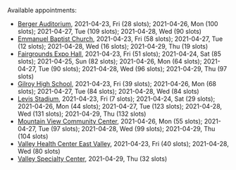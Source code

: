 Available appointments:

* [Berger Auditorium](https://schedulecare.sccgov.org/mychartprd/SignupAndSchedule/EmbeddedSchedule?id=132694&vt=1277&dept=101064003), 2021-04-23, Fri (28 slots); 2021-04-26, Mon (100 slots); 2021-04-27, Tue (109 slots); 2021-04-28, Wed (90 slots)
* [Emmanuel Baptist Church](https://schedulecare.sccgov.org/mychartprd/SignupAndSchedule/EmbeddedSchedule?id=132871&vt=1277&dept=101064006), 2021-04-23, Fri (58 slots); 2021-04-27, Tue (12 slots); 2021-04-28, Wed (16 slots); 2021-04-29, Thu (19 slots)
* [Fairgrounds Expo Hall](https://schedulecare.sccgov.org/mychartprd/SignupAndSchedule/EmbeddedSchedule?id=132726&vt=1277&dept=101064002), 2021-04-23, Fri (51 slots); 2021-04-24, Sat (85 slots); 2021-04-25, Sun (82 slots); 2021-04-26, Mon (64 slots); 2021-04-27, Tue (90 slots); 2021-04-28, Wed (96 slots); 2021-04-29, Thu (97 slots)
* [Gilroy High School](https://schedulecare.sccgov.org/mychartprd/SignupAndSchedule/EmbeddedSchedule?id=132980&vt=1277&dept=101064008), 2021-04-23, Fri (39 slots); 2021-04-26, Mon (68 slots); 2021-04-27, Tue (84 slots); 2021-04-28, Wed (84 slots)
* [Levis Stadium](https://schedulecare.sccgov.org/mychartprd/SignupAndSchedule/EmbeddedSchedule?id=132723&vt=1277&dept=101064004), 2021-04-23, Fri (7 slots); 2021-04-24, Sat (29 slots); 2021-04-26, Mon (44 slots); 2021-04-27, Tue (123 slots); 2021-04-28, Wed (131 slots); 2021-04-29, Thu (132 slots)
* [Mountain View Community Center](https://schedulecare.sccgov.org/mychartprd/SignupAndSchedule/EmbeddedSchedule?id=132472&vt=1277&dept=101064001), 2021-04-26, Mon (55 slots); 2021-04-27, Tue (97 slots); 2021-04-28, Wed (99 slots); 2021-04-29, Thu (104 slots)
* [Valley Health Center East Valley](https://schedulecare.sccgov.org/mychartprd/SignupAndSchedule/EmbeddedSchedule?id=132268&vt=1277&dept=101064007), 2021-04-23, Fri (40 slots); 2021-04-28, Wed (80 slots)
* [Valley Specialty Center](https://schedulecare.sccgov.org/mychartprd/SignupAndSchedule/EmbeddedSchedule?id=132277&vt=1277&dept=101001072), 2021-04-29, Thu (32 slots)
